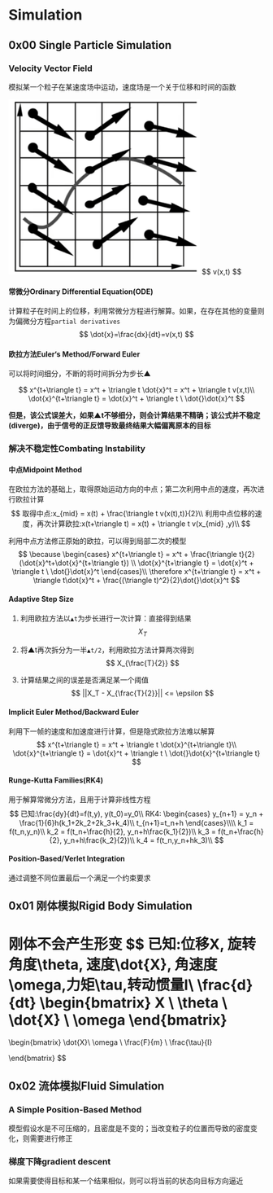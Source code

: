 # Simulation

## 0x00 Single Particle Simulation

### Velocity Vector Field

模拟某一个粒子在某速度场中运动，速度场是一个关于位移和时间的函数

<img src="./assets/image-20241231104317943.png" alt="image-20241231104317943" style="zoom: 67%;" />
$$
v(x,t)
$$


#### 常微分Ordinary Differential Equation(ODE)

计算粒子在时间上的位移，利用常微分方程进行解算。如果，在存在其他的变量则为偏微分方程`partial derivatives`
$$
\dot{x}=\frac{dx}{dt}=v(x,t)
$$


#### 欧拉方法Euler‘s Method/Forward Euler

可以将时间细分，不断的将时间拆分为步长▲


$$
x^{t+\triangle t} = x^t + \triangle t \dot{x}^t = x^t + \triangle t v(x,t)\\
\dot{x}^{t+\triangle t} = \dot{x}^t + \triangle t \ \dot{}\dot{x}^t
$$


**但是，该公式误差大，如果▲t不够细分，则会计算结果不精确；该公式并不稳定(diverge)，由于信号的正反馈导致最终结果大幅偏离原本的目标**



### 解决不稳定性Combating Instability

#### 中点Midpoint Method

在欧拉方法的基础上，取得原始运动方向的中点；第二次利用中点的速度，再次进行欧拉计算
$$
取得中点:x_{mid} = x(t) + \frac{\triangle t v(x(t),t)}{2}\\
利用中点位移的速度，再次计算欧拉:x(t+\triangle t) = x(t) + \triangle t v(x_{mid} ,y)\\
$$


利用中点方法修正原始的欧拉，可以得到局部二次的模型
$$
\because
\begin{cases}
x^{t+\triangle t} 
= x^t + \frac{\triangle t}{2}(\dot{x}^t+\dot{x}^{t+\triangle t}) \\
\dot{x}^{t+\triangle t} = \dot{x}^t + \triangle t \ \dot{}\dot{x}^t
\end{cases}\\
\therefore
x^{t+\triangle t} = x^t +  \triangle t\dot{x}^t + \frac{(\triangle t)^2}{2}\dot{}\dot{x}^t
$$


#### Adaptive Step Size

1. 利用欧拉方法以`▲t`为步长进行一次计算：直接得到结果
   $$
   X_T
   $$
   
2. 将▲t再次拆分为一半`▲t/2`，利用欧拉方法计算两次得到
   $$
   X_{\frac{T}{2}}
   $$
   
3. 计算结果之间的误差是否满足某一个阈值
   $$
   ||X_T - X_{\frac{T}{2}}|| <= \epsilon
   $$



#### Implicit Euler Method/Backward Euler

利用下一帧的速度和加速度进行计算，但是隐式欧拉方法难以解算
$$
x^{t+\triangle t} = x^t + \triangle t \dot{x}^{t+\triangle t}\\
\dot{x}^{t+\triangle t} = \dot{x}^t + \triangle t \ \dot{}\dot{x}^{t+\triangle t}
$$


#### Runge-Kutta Families(RK4)

用于解算常微分方法，且用于计算非线性方程
$$
已知:\frac{dy}{dt}=f(t,y), y(t_0)=y_0\\
RK4:
\begin{cases}
y_{n+1} = y_n + \frac{1}{6}h(k_1+2k_2+2k_3+k_4)\\
t_{n+1}=t_n+h
\end{cases}\\\\
k_1 = f(t_n,y_n)\\
k_2 = f(t_n+\frac{h}{2}, y_n+h\frac{k_1}{2})\\
k_3 = f(t_n+\frac{h}{2}, y_n+h\frac{k_2}{2})\\
k_4 = f(t_n,y_n+hk_3)\\
$$


#### Position-Based/Verlet Integration

通过调整不同位置最后一个满足一个约束要求



## 0x01 刚体模拟Rigid Body Simulation

刚体不会产生形变
$$
已知:位移X, 旋转角度\theta, 速度\dot{X}, 角速度\omega,力矩\tau,转动惯量I\\
\frac{d}{dt}
\begin{bmatrix}
X \\ \theta \\ \dot{X} \\ \omega
\end{bmatrix} 
= 
\begin{bmatrix}
\dot{X}\\ \omega \\ \frac{F}{m} \\ \frac{\tau}{I}

\end{bmatrix}
$$



## 0x02 流体模拟Fluid Simulation

### A Simple Position-Based Method

模型假设水是不可压缩的，且密度是不变的；当改变粒子的位置而导致的密度变化，则需要进行修正

### 梯度下降gradient descent

如果需要使得目标和某一个结果相似，则可以将当前的状态向目标方向逼近